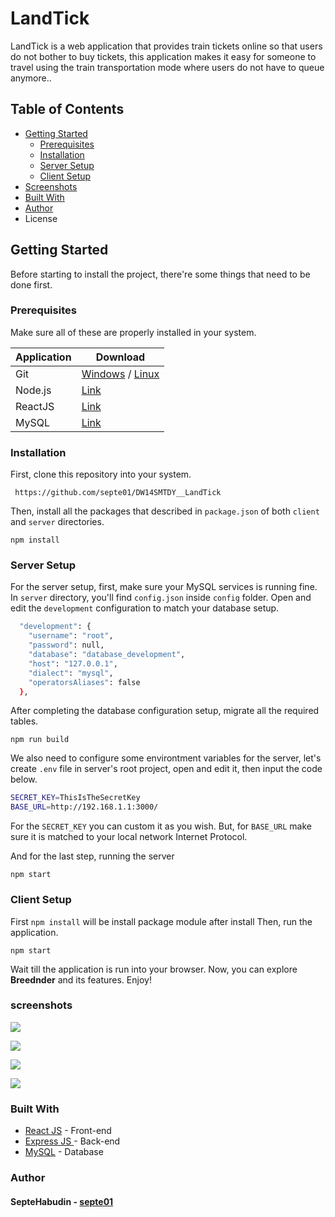# LandTick
LandTick is a web application that provides train tickets online so that users do not bother to buy tickets, this application makes it easy for someone to travel using the train transportation mode where users do not have to queue anymore..

## Table of Contents
* [Getting Started][#getting-started]
	*  [Prerequisites][#prerequisites]
	* [Installation][#installation]
	* [Server Setup][#server-setup]
	* [Client Setup][#client-setup]
* [Screenshots][#screenshots]
* [Built With][#built-with]
* [Author][#author]
* License



## Getting Started
Before starting to install the project, there're some things that need to be done first.

### Prerequisites
Make sure all of these are properly installed in your system.

| Application | Download                                                                                              |
| ----------- | ----------------------------------------------------------------------------------------------------- |
| Git         | [Windows](https://gitforwindows.org/ "Windows") / [Linux](https://git-scm.com/download/linux "Linux") |
| Node.js     | [Link](https://nodejs.org/en/download/ "Link")                                                        |
| ReactJS     | [Link](https://reactjs.org/docs/getting-started.html "Link")                                          |
| MySQL       | [ Link](https://www.mysql.com/downloads/ " Link")                                                     |

### Installation
First, clone this repository into your system.

` https://github.com/septe01/DW14SMTDY__LandTick`

Then, install all the packages that described in `package.json` of both `client` and `server` directories.

`npm install`

### Server Setup

For the server setup, first, make sure your MySQL services is running fine. In `server` directory, you'll find `config.json` inside `config` folder. Open and edit the `development` configuration to match your database setup.
```bash
  "development": {
    "username": "root",
    "password": null,
    "database": "database_development",
    "host": "127.0.0.1",
    "dialect": "mysql",
    "operatorsAliases": false
  },
  ```
After completing the database configuration setup, migrate all the required tables.

`npm run build`

We also need to configure some environtment variables for the server, let's create `.env` file in server's root project, open and edit it, then input the code below.

```bash 
SECRET_KEY=ThisIsTheSecretKey
BASE_URL=http://192.168.1.1:3000/
```
For the `SECRET_KEY` you can custom it as you wish. But, for `BASE_URL` make sure it is matched to your local network Internet Protocol.

And for the last step, running the server

`npm start`

### Client Setup
First `npm install` will be install package module after install  Then, run the application.

`npm start`

Wait till the application is run into your browser. Now, you can explore **Breednder** and its features. Enjoy!

### screenshots

![](https://i.imgur.com/Svihf6l.png)

![](https://i.imgur.com/tVlrXSd.png)

![](https://i.imgur.com/7HOjHxm.png)

![](https://i.imgur.com/MjziNl9.png)


### Built With

* [React JS](https://reactjs.org/docs/getting-started.html "ReactJS") - Front-end
* [Express JS ](https://expressjs.com/en/starter/installing.html "Express JS ")- Back-end
* [MySQL](https://www.mysql.com/downloads/ "MySQL") - Database

### Author

#### SepteHabudin  - [septe01](https://github.com/septe01/ "septe01")

[#getting-started]: #getting-started
[#prerequisites]: #prerequisites "prerequisites"
[#installation]: #installation "Installation"
[#server-setup]: #server-setup "Server Setup"
[#client-setup]: #client-setup "Client Setup"
[#screenshots]: #screenshots "Screenshots"
[#built-with]: #built-with "Built With"
[#author]: #author "Author"